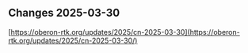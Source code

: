 ## Changes 2025-03-30

[https://oberon-rtk.org/updates/2025/cn-2025-03-30](https://oberon-rtk.org/updates/2025/cn-2025-03-30/)
